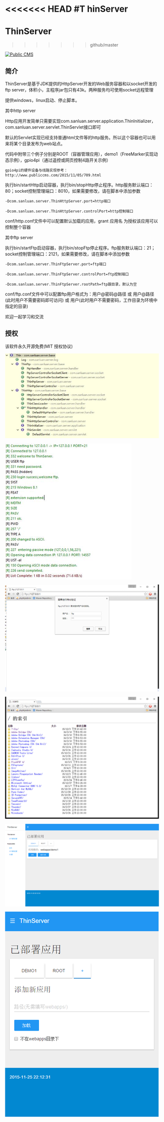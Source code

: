 <<<<<<< HEAD
#T hinServer
=======
# ThinServer
>>>>>>> github/master

<a target="_blank" href="http://shang.qq.com/wpa/qunwpa?idkey=8a633f84fb2475068182d3c447319977faca6a14dc3acf8017a160d65962a175"><img border="0" src="http://pub.idqqimg.com/wpa/images/group.png" alt="Public CMS" title="Public CMS"/></a>

## 简介
ThinServer是基于JDK提供的HttpServer开发的Web服务容器和以socket开发的ftp server，体积小，主程序jar包只有43k。两种服务均可使用socket远程管理

提供windows，linux启动、停止脚本。

其中http server

Http应用开发简单只需要实现com.sanluan.server.application.ThinInitializer，com.sanluan.server.servlet.ThinServlet接口即可

默认的Servlet实现已经支持普通html文件等的http服务。所以这个容器也可以用来将某个目录发布为web站点。

代码中附带三个例子分别是ROOT（容器管理应用），demo1（FreeMarker实现动态示例），gpio4pi（通过遥控或网页控制4路开关示例）

    gpio4pi的硬件设备与线路实现参考：http://www.publiccms.com/2015/11/05/709.html

执行bin/startHttp启动容器，执行bin/stopHttp停止程序。http服务默认端口：80；socket控制管理端口：8010，如果需要修改，请在脚本中添加参数

    -Dcom.sanluan.server.ThinHttpServer.port=http端口

    -Dcom.sanluan.server.ThinHttpServer.controlPort=http控制端口

conf/http.conf文件中可以配置默认加载的应用，grant 应用名 为授权该应用可以控制整个容器

其中ftp server

执行bin/startFtp启动容器，执行bin/stopFtp停止程序。ftp服务默认端口：21；socket控制管理端口：2121，如果需要修改，请在脚本中添加参数

    -Dcom.sanluan.server.ThinFtpServer.port=ftp端口

    -Dcom.sanluan.server.ThinFtpServer.controlPort=ftp控制端口

    -Dcom.sanluan.server.ThinFtpServer.rootPath=ftp跟目录，默认为空

conf/ftp.conf文件中可以配置ftp用户格式为：用户@密码@路径 或 用户@路径(此时用户不需要密码即可访问) 或 用户(此时用户不需要密码，工作目录为环境中指定的目录)

欢迎一起学习和交流

## 授权
该软件永久开源免费(MIT 授权协议)

![](doc/class.jpg)

![](doc/ftp.jpg)

![](doc/ftp_login.jpg)

![](doc/ftp_web.jpg)

![](doc/index1.png)

![](doc/index2.png)